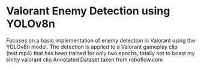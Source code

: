 # Valorant Enemy Detection using YOLOv8n

Focuses on a basic implementation of enemy detection in Valorant using the YOLOv8n model.
The detection is applied to a Valorant gameplay clip (test.mp4) that has been trained for only two epochs, totally not to boast my shitty valorant clip
Annotated Dataset taken from roboflow.com

